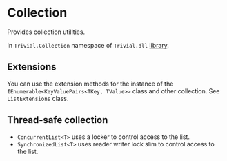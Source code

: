 # Collection

Provides collection utilities.

In `Trivial.Collection` namespace of `Trivial.dll` [library](../).

## Extensions

You can use the extension methods for the instance of the `IEnumerable<KeyValuePairs<TKey, TValue>>` class and other collection. See `ListExtensions` class.

## Thread-safe collection

- `ConcurrentList<T>` uses a locker to control access to the list.
- `SynchronizedList<T>` uses reader writer lock slim to control access to the list.
